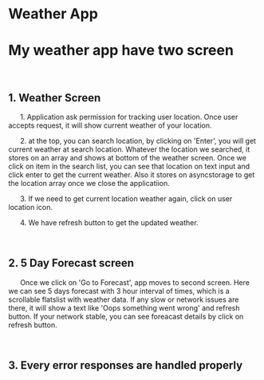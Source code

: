 # Weather App

<h1> My weather app have two screen </h1>

&nbsp; &nbsp;<h2>1. Weather Screen</h2>

&nbsp; &nbsp; &nbsp;     1. Application ask permission for tracking user location. Once user accepts request, it will show current weather of your location.

&nbsp; &nbsp; &nbsp;     2. at the top, you can search location, by clicking on 'Enter', you will get current weather at search location. Whatever the location we searched, it stores on an array and shows at bottom of the weather screen. Once we click on item in the search list, you can see that location on text input and click enter to get the current weather. Also it stores on asyncstorage to get the location array once we close the applicatiion.

&nbsp; &nbsp; &nbsp;     3. If we need to get current location weather again, click on user location icon.

&nbsp; &nbsp; &nbsp;     4. We have refresh button to get the updated weather.


&nbsp; &nbsp;<h2>2. 5 Day Forecast screen</h2> 

&nbsp; &nbsp; &nbsp;     Once we click on 'Go to Forecast', app moves to second screen. Here we can see 5 days forecast with 3 hour interval of times, which is a scrollable flatslist with weather data. If any slow or network issues are there, it will show a text  like 'Oops something went wrong' and refresh button. If your network stable, you can see foreacast details by click on refresh button.


&nbsp;&nbsp;<h2>3. Every error responses are handled properly</h2>


   


